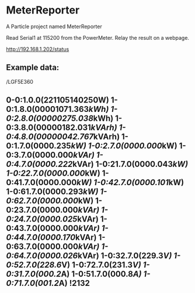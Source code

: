 # MeterReporter

A Particle project named MeterReporter

Read Serial1 at 115200 from the PowerMeter. Relay the result on a webpage.

http://192.168.1.202/status


Example data:
---------------------------------------
/LGF5E360

0-0:1.0.0(221105140250W)
1-0:1.8.0(00001071.363*kWh)
1-0:2.8.0(00000275.038*kWh)
1-0:3.8.0(00000182.031*kVArh)
1-0:4.8.0(00000042.767*kVArh)
1-0:1.7.0(0000.235*kW)
1-0:2.7.0(0000.000*kW)
1-0:3.7.0(0000.000*kVAr)
1-0:4.7.0(0000.222*kVAr)
1-0:21.7.0(0000.043*kW)
1-0:22.7.0(0000.000*kW)
1-0:41.7.0(0000.000*kW)
1-0:42.7.0(0000.101*kW)
1-0:61.7.0(0000.293*kW)
1-0:62.7.0(0000.000*kW)
1-0:23.7.0(0000.000*kVAr)
1-0:24.7.0(0000.025*kVAr)
1-0:43.7.0(0000.000*kVAr)
1-0:44.7.0(0000.170*kVAr)
1-0:63.7.0(0000.000*kVAr)
1-0:64.7.0(0000.026*kVAr)
1-0:32.7.0(229.3*V)
1-0:52.7.0(228.6*V)
1-0:72.7.0(231.3*V)
1-0:31.7.0(000.2*A)
1-0:51.7.0(000.8*A)
1-0:71.7.0(001.2*A)
!2132
---------------------------------------